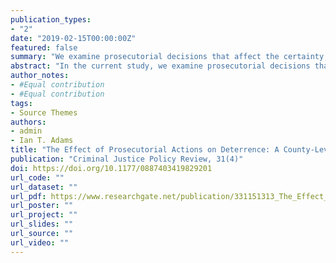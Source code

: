 ```yaml
---
publication_types:
- "2"
date: "2019-02-15T00:00:00Z"
featured: false
summary: "We examine prosecutorial decisions that affect the certainty, celerity, and severity of punishment at the county level. We find that prosecutors’ effect on the certainty and celerity of punishment was associated with lower levels of crime, whereas their effect on the severity of punishment was not."
abstract: "In the current study, we examine prosecutorial decisions that affect the certainty, celerity, and severity of punishment at the county level in the state of Florida. Leveraging a unique data set, we investigate the effect of the rate at which prosecuting agencies within each county filed formal charges against offenders (certainty), the swiftness of criminal case resolution (celerity), and the rate at which cases were pled to less severe punishments (severity). We test for the effect of those covariates on aggregate county-level crime rates over a 5-year period. We find that prosecutors’ effect on the certainty and celerity of punishment was associated with lower levels of crime, whereas their effect on the severity of punishment was not. Together, these findings highlight the role of the prosecutor in shaping the general deterrent environment within a county."
author_notes:
- #Equal contribution
- #Equal contribution
tags:
- Source Themes
authors:
- admin
- Ian T. Adams
title: "The Effect of Prosecutorial Actions on Deterrence: A County-Level Analysis"
publication: "Criminal Justice Policy Review, 31(4)"
doi: https://doi.org/10.1177/0887403419829201
url_code: ""
url_dataset: ""
url_pdf: https://www.researchgate.net/publication/331151313_The_Effect_of_Prosecutorial_Actions_on_Deterrence_A_County-Level_Analysis
url_poster: ""
url_project: ""
url_slides: ""
url_source: ""
url_video: ""
---
```


